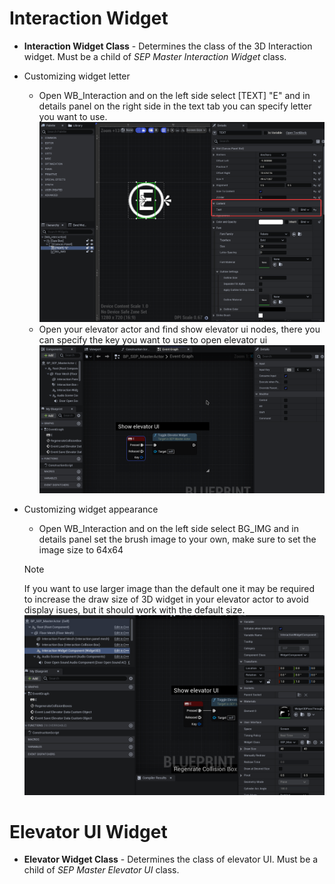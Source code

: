 # Interaction Widget

- **Interaction Widget Class** - Determines the class of the 3D Interaction widget. Must be a child of _SEP Master Interaction Widget_ class.

- Customizing widget letter
    - Open WB_Interaction and on the left side select [TEXT] "E" and in details panel on the right side in the text tab you can specify letter you want to use. <br>![ChangingLetter](/img/UnrealEditor_fcCeS1DHnk.png)
    - Open your elevator actor and find show elevator ui nodes, there you can specify the key you want to use to open elevator ui <br>![Key](/img/UnrealEditor_1Ea5wtUoFZ.png)

- Customizing widget appearance
    - Open WB_Interaction and on the left side select BG_IMG and in details panel set the brush image to your own, make sure to set the image size to 64x64
    >[!Note]
    >If you want to use larger image than the default one it may be required to increase the draw size of 3D widget in your elevator actor to avoid display isues, but it should work with the default size.<br> ![Draw Size](/img/UnrealEditor_nfHPAvIiJ3.png)

# Elevator UI Widget

- **Elevator Widget Class** - Determines the class of elevator UI. Must be a child of _SEP Master Elevator UI_ class.